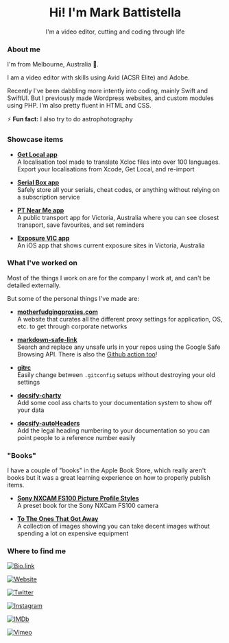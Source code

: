 <div align="center">

# Hi! I'm Mark Battistella

I'm a video editor, cutting and coding through life

</div>

### About me

I'm from Melbourne, Australia 🦘.

I am a video editor with skills using Avid (ACSR Elite) and Adobe.

Recently I've been dabbling more intently into coding, mainly Swift and SwiftUI. But I previously made Wordpress websites, and custom modules using PHP. I'm also pretty fluent in HTML and CSS.

:zap: **Fun fact:** I also try to do astrophotography

### Showcase items

- [**Get Local app**](https://apple.co/3s4w0Xr)<br>A localisation tool made to translate Xcloc files into over 100 languages. Export your localisations from Xcode, Get Local, and re-import

- [**Serial Box app**](https://apple.co/3s4w0Xr)<br>Safely store all your serials, cheat codes, or anything without relying on a subscription service

- [**PT Near Me app**](https://apps.apple.com/au/app/pt-near-me/id1598222252)<br>A public transport app for Victoria, Australia where you can see closest transport, save favourites, and set reminders

- [**Exposure VIC app**](https://github.com/markbattistella/exposure-vic)<br>An iOS app that shows current exposure sites in Victoria, Australia

### What I've worked on

Most of the things I work on are for the company I work at, and can't be detailed externally.

But some of the personal things I've made are:

- [**motherfudgingproxies.com**](https://motherfudgingproxies.com/)<br>A website that curates all the different proxy settings for application, OS, etc. to get through corporate networks

- [**markdown-safe-link**](https://markbattistella.github.io/markdown-safe-link-docs/)<br>Search and replace any unsafe urls in your repos using the Google Safe Browsing API. There is also the [Github action too](https://github.com/marketplace/actions/markdown-safe-link-action)!

- [**gitrc**](https://github.com/markbattistella/gitrc)<br>Easily change between `.gitconfig` setups without destroying your old settings

- [**docsify-charty**](https://markbattistella.github.io/docsify-charty-docs/)<br>Add some cool ass charts to your documentation system to show off your data

- [**docsify-autoHeaders**](https://markbattistella.github.io/docsify-autoHeaders/)<br>Add the legal heading numbering to your documentation so you can point people to a reference number easily

### "Books"

I have a couple of "books" in the Apple Book Store, which really aren't books but it was a great learning experience on how to properly publish items.

- [**Sony NXCAM FS100 Picture Profile Styles**](https://books.apple.com/us/book/sony-nxcam-fs100-picture-profile-styles/id1028776054)<br>A preset book for the Sony NXCam FS100 camera

- [**To The Ones That Got Away**](https://books.apple.com/us/book/to-the-ones-that-got-away/id1028779304)<br>A collection of images showing you can take decent images without spending a lot on expensive equipment

### Where to find me

[![Bio.link](https://img.shields.io/badge/bio.link-markbattistella-ff5858?style=for-the-badge&logo=biolink)](https://bio.link/markbattistella)

[![Website](https://img.shields.io/badge/website-markbattistellafilms.com-0076D6?style=for-the-badge&logo=internetexplorer)](https://markbattistellafilms.com)

[![Twitter](https://img.shields.io/badge/Twitter-@markbattistella-1DA1F2?style=for-the-badge&logo=twitter)](https://twitter.com/markbattistella)

[![Instagram](https://img.shields.io/badge/Instagram-@markbattistella-E4405F?style=for-the-badge&logo=instagram)](https://www.instagram.com/markbattistella)

[![IMDb](https://img.shields.io/badge/IMDb-Mark%20Battistella-F5C518?style=for-the-badge&logo=imdb)](https://www.imdb.com/name/nm6546525)

[![Vimeo](https://img.shields.io/badge/Vimeo-@markbattistella-1AB7EA?style=for-the-badge&logo=vimeo)](https://vimeo.com/markbattistella)
